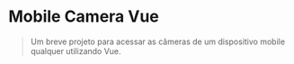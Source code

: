 # Mobile Camera Vue

> Um breve projeto para acessar as câmeras de um dispositivo mobile qualquer utilizando Vue.

